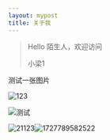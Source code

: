 ```yaml
---
layout: mypost
title: 关于我
---
```


> Hello 陌生人，欢迎访问 
>
> 小梁1

测试一张图片

![123](https://liangx.work/posts/2015/01/01/001.jpg)



![测试](https://liangx.work/assets/test.png)

![21123](D:\_workspace\xiaoliang04.github.io\assets\21123.png)![1727789582522](D:\_workspace\xiaoliang04.github.io\assets\1727789582522.png)
